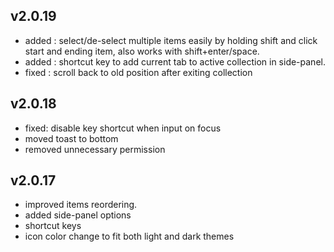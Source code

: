 ## v2.0.19

- added : select/de-select multiple items easily by holding shift and click start and ending item, also works with shift+enter/space.
- added : shortcut key to add current tab to active collection in side-panel.
- fixed : scroll back to old position after exiting collection

## v2.0.18

- fixed: disable key shortcut when input on focus
- moved toast to bottom
- removed unnecessary permission

## v2.0.17

- improved items reordering.
- added side-panel options
- shortcut keys
- icon color change to fit both light and dark themes
